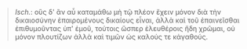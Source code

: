 

>  *Isch.*: οὓς δ' ἂν αὖ καταμάθω μὴ τῷ πλέον ἔχειν μόνον διὰ τὴν δικαιοσύνην ἐπαιρομένους δικαίους εἶναι, ἀλλὰ καὶ τοῦ ἐπαινεῖσθαι ἐπιθυμοῦντας ὑπ' ἐμοῦ, τούτοις ὥσπερ ἐλευθέροις ἤδη χρῶμαι, οὐ μόνον πλουτίζων ἀλλὰ καὶ τιμῶν ὡς καλούς τε κἀγαθούς.